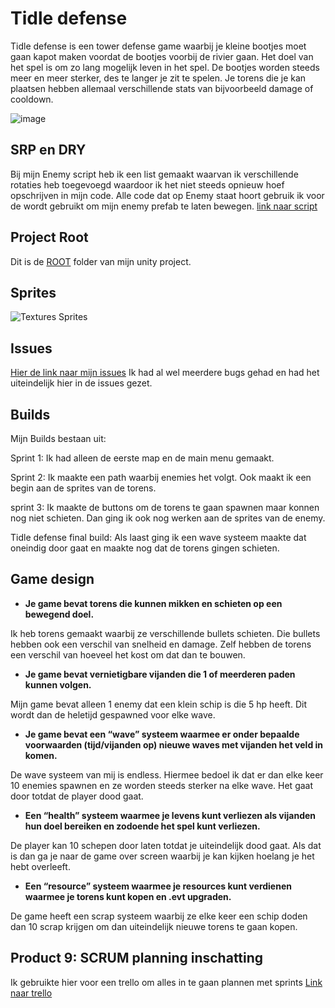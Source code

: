 # Tidle defense

Tidle defense is een tower defense game waarbij je kleine bootjes moet gaan kapot maken voordat de bootjes voorbij de rivier gaan. Het doel van het spel is om zo lang mogelijk leven in het spel. De bootjes worden steeds meer en meer sterker, des te langer je zit te spelen. Je torens die je kan plaatsen hebben allemaal verschillende stats van bijvoorbeeld damage of cooldown. 

![image](https://github.com/user-attachments/assets/f8671366-11a0-415d-905e-731fa4825c61)

## SRP en DRY

Bij mijn Enemy script heb ik een list gemaakt waarvan ik verschillende rotaties heb toegevoegd waardoor ik het niet steeds opnieuw hoef opschrijven in mijn code. Alle code dat op Enemy staat hoort gebruik ik voor de wordt gebruikt om mijn enemy prefab te laten bewegen.
[link naar script](https://github.com/notsosaltyasiankid/towerdefense-game/blob/main/first%20tower%20defense%20game/Assets/Script/Enemy.cs)

## Project Root

Dit is de [ROOT](https://github.com/notsosaltyasiankid/towerdefense-game/tree/main/first%20tower%20defense%20game/Assets) folder van mijn unity project.

## Sprites

![Textures Sprites](https://github.com/user-attachments/assets/50451345-b863-4357-984b-f0c10bf5ecd3)

## Issues

[Hier de link naar mijn issues](https://github.com/notsosaltyasiankid/towerdefense-game/issues) Ik had al wel meerdere bugs gehad en had het uiteindelijk hier in de issues gezet.

## Builds
Mijn Builds bestaan uit:

Sprint 1: Ik had alleen de eerste map en de main menu gemaakt.

Sprint 2: Ik maakte een path waarbij enemies het volgt. Ook maakt ik een begin aan de sprites van de torens.

sprint 3: Ik maakte de buttons om de torens te gaan spawnen maar konnen nog niet schieten. Dan ging ik ook nog werken aan de sprites van de enemy.

Tidle defense final build: Als laast ging ik een wave systeem maakte dat oneindig door gaat en maakte nog dat de torens gingen schieten.

## Game design

*  **Je game bevat torens die kunnen mikken en schieten op een bewegend doel.**

Ik heb torens gemaakt waarbij ze verschillende bullets schieten. Die bullets hebben ook een verschil van snelheid en damage. Zelf hebben de torens een verschil van hoeveel het kost om dat dan te bouwen.

*  **Je game bevat vernietigbare vijanden die 1 of meerderen paden kunnen volgen.**

Mijn game bevat alleen 1 enemy dat een klein schip is die 5 hp heeft. Dit wordt dan de heletijd gespawned voor elke wave.

*  **Je game bevat een “wave” systeem waarmee er onder bepaalde voorwaarden (tijd/vijanden op) nieuwe waves met vijanden het veld in komen.**

De wave systeem van mij is endless. Hiermee bedoel ik dat er dan elke keer 10 enemies spawnen en ze worden steeds sterker na elke wave. Het gaat door totdat de player dood gaat.

*  **Een “health” systeem waarmee je levens kunt verliezen als vijanden hun doel bereiken en zodoende het spel kunt verliezen.**

De player kan 10 schepen door laten totdat je uiteindelijk dood gaat. Als dat is dan ga je naar de game over screen waarbij je kan kijken hoelang je het hebt overleeft.

*  **Een “resource” systeem waarmee je resources kunt verdienen waarmee je torens kunt kopen en .evt upgraden.**

De game heeft een scrap systeem waarbij ze elke keer een schip doden dan 10 scrap krijgen om dan uiteindelijk nieuwe torens te gaan kopen.

## Product 9: SCRUM planning inschatting 

Ik gebruikte hier voor een trello om alles in te gaan plannen met sprints
[Link naar trello](https://trello.com/b/b5ySsHrh/tower-defense-trello)
